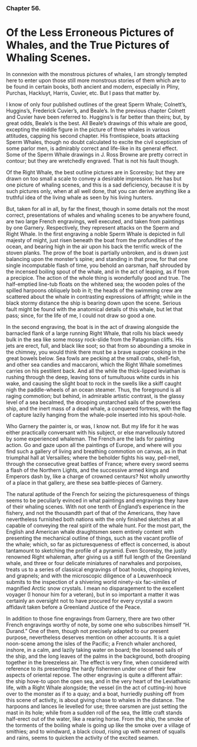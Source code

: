 ### Chapter 56.  
Of the Less Erroneous Pictures of Whales, and the True Pictures of Whaling Scenes.
=======================================================================


In connexion with the monstrous pictures of whales, I am strongly tempted here
to enter upon those still more monstrous stories of them which are to be found
in certain books, both ancient and modern, especially in Pliny, Purchas,
Hackluyt, Harris, Cuvier, etc. But I pass that matter by.

I know of only four published outlines of the great Sperm Whale; Colnett’s,
Huggins’s, Frederick Cuvier’s, and Beale’s. In the previous chapter Colnett and
Cuvier have been referred to. Huggins’s is far better than theirs; but, by
great odds, Beale’s is the best. All Beale’s drawings of this whale are good,
excepting the middle figure in the picture of three whales in various
attitudes, capping his second chapter. His frontispiece, boats attacking Sperm
Whales, though no doubt calculated to excite the civil scepticism of some
parlor men, is admirably correct and life-like in its general effect. Some of
the Sperm Whale drawings in J. Ross Browne are pretty correct in contour; but
they are wretchedly engraved. That is not his fault though.

Of the Right Whale, the best outline pictures are in Scoresby; but they are
drawn on too small a scale to convey a desirable impression. He has but one
picture of whaling scenes, and this is a sad deficiency, because it is by such
pictures only, when at all well done, that you can derive anything like a
truthful idea of the living whale as seen by his living hunters.

But, taken for all in all, by far the finest, though in some details not the
most correct, presentations of whales and whaling scenes to be anywhere found,
are two large French engravings, well executed, and taken from paintings by one
Garnery. Respectively, they represent attacks on the Sperm and Right Whale. In
the first engraving a noble Sperm Whale is depicted in full majesty of might,
just risen beneath the boat from the profundities of the ocean, and bearing
high in the air upon his back the terrific wreck of the stoven planks. The prow
of the boat is partially unbroken, and is drawn just balancing upon the
monster’s spine; and standing in that prow, for that one single incomputable
flash of time, you behold an oarsman, half shrouded by the incensed boiling
spout of the whale, and in the act of leaping, as if from a precipice. The
action of the whole thing is wonderfully good and true. The half-emptied
line-tub floats on the whitened sea; the wooden poles of the spilled harpoons
obliquely bob in it; the heads of the swimming crew are scattered about the
whale in contrasting expressions of affright; while in the black stormy
distance the ship is bearing down upon the scene. Serious fault might be found
with the anatomical details of this whale, but let that pass; since, for the
life of me, I could not draw so good a one.

In the second engraving, the boat is in the act of drawing alongside the
barnacled flank of a large running Right Whale, that rolls his black weedy bulk
in the sea like some mossy rock-slide from the Patagonian cliffs. His jets are
erect, full, and black like soot; so that from so abounding a smoke in the
chimney, you would think there must be a brave supper cooking in the great
bowels below. Sea fowls are pecking at the small crabs, shell-fish, and other
sea candies and maccaroni, which the Right Whale sometimes carries on his
pestilent back. And all the while the thick-lipped leviathan is rushing through
the deep, leaving tons of tumultuous white curds in his wake, and causing the
slight boat to rock in the swells like a skiff caught nigh the paddle-wheels of
an ocean steamer. Thus, the foreground is all raging commotion; but behind, in
admirable artistic contrast, is the glassy level of a sea becalmed, the
drooping unstarched sails of the powerless ship, and the inert mass of a dead
whale, a conquered fortress, with the flag of capture lazily hanging from the
whale-pole inserted into his spout-hole.

Who Garnery the painter is, or was, I know not. But my life for it he was
either practically conversant with his subject, or else marvellously tutored by
some experienced whaleman. The French are the lads for painting action. Go and
gaze upon all the paintings of Europe, and where will you find such a gallery
of living and breathing commotion on canvas, as in that triumphal hall at
Versailles; where the beholder fights his way, pell-mell, through the
consecutive great battles of France; where every sword seems a flash of the
Northern Lights, and the successive armed kings and Emperors dash by, like a
charge of crowned centaurs? Not wholly unworthy of a place in that gallery, are
these sea battle-pieces of Garnery.

The natural aptitude of the French for seizing the picturesqueness of things
seems to be peculiarly evinced in what paintings and engravings they have of
their whaling scenes. With not one tenth of England’s experience in the
fishery, and not the thousandth part of that of the Americans, they have
nevertheless furnished both nations with the only finished sketches at all
capable of conveying the real spirit of the whale hunt. For the most part, the
English and American whale draughtsmen seem entirely content with presenting
the mechanical outline of things, such as the vacant profile of the whale;
which, so far as picturesqueness of effect is concerned, is about tantamount to
sketching the profile of a pyramid. Even Scoresby, the justly renowned Right
whaleman, after giving us a stiff full length of the Greenland whale, and three
or four delicate miniatures of narwhales and porpoises, treats us to a series
of classical engravings of boat hooks, chopping knives, and grapnels; and with
the microscopic diligence of a Leuwenhoeck submits to the inspection of a
shivering world ninety-six fac-similes of magnified Arctic snow crystals. I
mean no disparagement to the excellent voyager (I honour him for a veteran),
but in so important a matter it was certainly an oversight not to have procured
for every crystal a sworn affidavit taken before a Greenland Justice of the
Peace.

In addition to those fine engravings from Garnery, there are two other French
engravings worthy of note, by some one who subscribes himself “H. Durand.” One
of them, though not precisely adapted to our present purpose, nevertheless
deserves mention on other accounts. It is a quiet noon-scene among the isles of
the Pacific; a French whaler anchored, inshore, in a calm, and lazily taking
water on board; the loosened sails of the ship, and the long leaves of the
palms in the background, both drooping together in the breezeless air. The
effect is very fine, when considered with reference to its presenting the hardy
fishermen under one of their few aspects of oriental repose. The other
engraving is quite a different affair: the ship hove-to upon the open sea, and
in the very heart of the Leviathanic life, with a Right Whale alongside; the
vessel (in the act of cutting-in) hove over to the monster as if to a quay; and
a boat, hurriedly pushing off from this scene of activity, is about giving
chase to whales in the distance. The harpoons and lances lie levelled for use;
three oarsmen are just setting the mast in its hole; while from a sudden roll
of the sea, the little craft stands half-erect out of the water, like a rearing
horse. From the ship, the smoke of the torments of the boiling whale is going
up like the smoke over a village of smithies; and to windward, a black cloud,
rising up with earnest of squalls and rains, seems to quicken the activity of
the excited seamen.


